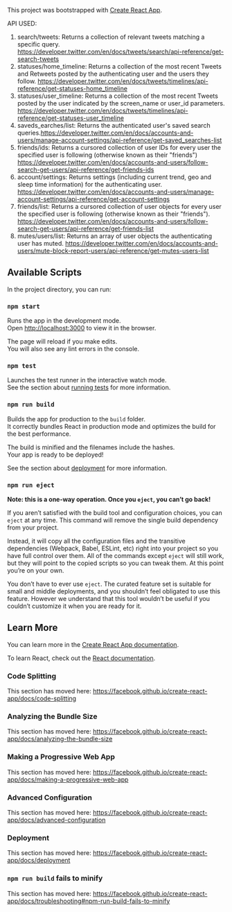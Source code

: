This project was bootstrapped with [Create React App](https://github.com/facebook/create-react-app).

API USED:

1.	search/tweets: Returns a collection of relevant tweets matching a specific query. https://developer.twitter.com/en/docs/tweets/search/api-reference/get-search-tweets
2.	statuses/home_timeline: Returns a collection of the most recent Tweets and Retweets posted by the authenticating user and the users they follow. https://developer.twitter.com/en/docs/tweets/timelines/api-reference/get-statuses-home_timeline
3.	statuses/user_timeline: Returns a collection of the most recent Tweets posted by the user indicated by the screen_name or user_id parameters. https://developer.twitter.com/en/docs/tweets/timelines/api-reference/get-statuses-user_timeline
4.	saveds_earches/list: Returns the authenticated user's saved search queries.https://developer.twitter.com/en/docs/accounts-and-users/manage-account-settings/api-reference/get-saved_searches-list
5.	friends/ids: Returns a cursored collection of user IDs for every user the specified user is following (otherwise known as their "friends") https://developer.twitter.com/en/docs/accounts-and-users/follow-search-get-users/api-reference/get-friends-ids
6.	account/settings: Returns settings (including current trend, geo and sleep time information) for the authenticating user. https://developer.twitter.com/en/docs/accounts-and-users/manage-account-settings/api-reference/get-account-settings
7.	friends/list: Returns a cursored collection of user objects for every user the specified user is following (otherwise known as their "friends"). https://developer.twitter.com/en/docs/accounts-and-users/follow-search-get-users/api-reference/get-friends-list
8.	mutes/users/list: Returns an array of user objects the authenticating user has muted. https://developer.twitter.com/en/docs/accounts-and-users/mute-block-report-users/api-reference/get-mutes-users-list



## Available Scripts

In the project directory, you can run:

### `npm start`

Runs the app in the development mode.<br />
Open [http://localhost:3000](http://localhost:3000) to view it in the browser.

The page will reload if you make edits.<br />
You will also see any lint errors in the console.

### `npm test`

Launches the test runner in the interactive watch mode.<br />
See the section about [running tests](https://facebook.github.io/create-react-app/docs/running-tests) for more information.

### `npm run build`

Builds the app for production to the `build` folder.<br />
It correctly bundles React in production mode and optimizes the build for the best performance.

The build is minified and the filenames include the hashes.<br />
Your app is ready to be deployed!

See the section about [deployment](https://facebook.github.io/create-react-app/docs/deployment) for more information.

### `npm run eject`

**Note: this is a one-way operation. Once you `eject`, you can’t go back!**

If you aren’t satisfied with the build tool and configuration choices, you can `eject` at any time. This command will remove the single build dependency from your project.

Instead, it will copy all the configuration files and the transitive dependencies (Webpack, Babel, ESLint, etc) right into your project so you have full control over them. All of the commands except `eject` will still work, but they will point to the copied scripts so you can tweak them. At this point you’re on your own.

You don’t have to ever use `eject`. The curated feature set is suitable for small and middle deployments, and you shouldn’t feel obligated to use this feature. However we understand that this tool wouldn’t be useful if you couldn’t customize it when you are ready for it.

## Learn More

You can learn more in the [Create React App documentation](https://facebook.github.io/create-react-app/docs/getting-started).

To learn React, check out the [React documentation](https://reactjs.org/).

### Code Splitting

This section has moved here: https://facebook.github.io/create-react-app/docs/code-splitting

### Analyzing the Bundle Size

This section has moved here: https://facebook.github.io/create-react-app/docs/analyzing-the-bundle-size

### Making a Progressive Web App

This section has moved here: https://facebook.github.io/create-react-app/docs/making-a-progressive-web-app

### Advanced Configuration

This section has moved here: https://facebook.github.io/create-react-app/docs/advanced-configuration

### Deployment

This section has moved here: https://facebook.github.io/create-react-app/docs/deployment

### `npm run build` fails to minify

This section has moved here: https://facebook.github.io/create-react-app/docs/troubleshooting#npm-run-build-fails-to-minify
